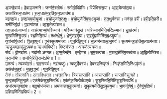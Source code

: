 

  
अ॒यन्दे॒वाय॑। दे॒वाय॒जन्म॑ने। जन्म॑ने॒स्तोमः॑। स्तोमो॒विप्रे॑भिः। विप्रे॑भिरास॒या। आ॒स॒येत्या॑स॒या॥ अका॑रिरत्न॒धात॑मः। र॒त्न॒धात॑म॒इति॑र॒त्न॒ऽधात॑मः॥  
यइन्द्रा॑य। इन्द्रा॑यव॒चो॒युजा॑। व॒चो॒युजा॑त॒त॒क्षुः। व॒चो॒युजेति॑व॒चः॒ऽयुजा॑। त॒त॒क्षुर्मन॑सा। मन॑सा॒ हरी॑। हरी॒इति॒हरी॑॥ शमी॑भिर्य॒ज्ञं। य॒ज्ञमा॑शत। आ॒श॒तेत्या॑शत॥  
तक्ष॒न्नास॑त्याभ्यां। नास॑त्याभ्यां॒परि॑ज्मानं। परि॑ज्मानंसु॒खं। परि॑ज्मान॒मिति॒परि॑ऽज्मानं। सु॒खंरथं॑। सु॒खमिति॑सु॒ऽखं। रथ॒मिति॒रथं॑॥ तक्ष॑न्धे॒नुं। धे॒नुंस॑ब॒र्दुघां॑। स॒ब॒र्दुघा॒मिति॑स॒बः॒ऽदुघां॑॥  
युवा॑नापि॒तरा॑। पि॒तरा॒पुनः॑। पुन॑स्स॒त्यम॑न्त्राः। पुन॒रिति॒पुनः॑। स॒त्यम॑न्त्राऋ॒जु॒यवः॑। स॒त्यम॑न्त्रा॒इति॑स॒त्यऽम॑न्त्राः। ऋ॒जु॒य॒व॒इत्यृ॑जु॒ऽयवः॑॥ ऋ॒भवो॑वि॒ष्टी। वि॒ष्ट्य॑क्रत। अ॒क्र॒तेत्य॑क्रत॥  
संवः॑। वो॒मदा॑सः। मदा॑सो अग्मत। अ॒ग्म॒तेन्द्रे॑ण। इन्द्रे॑णच। च॒म॒रुत्व॑ता। म॒रुत्व॒तेति॑म॒रुत्व॑ता॥ आ॒दि॒त्येभि॑श्च। च॒राज॑भिः। राज॑भि॒रिति॒राज॑ऽभिः॥ 1 ॥  
उ॒तत्यं। त्यञ्च॑म॒सं। च॒म॒सन्नवं॑। नवं॒त्वष्टुः॑। त्वष्टु॑र्दे॒वस्य॑। दे॒वस्य॒निष्कृ॑तं। निःकृ॑त॒मिति॒निःऽकृ॑तं॥ अक॑र्तच॒तुरः॑। च॒तुरः॒पुनः॑। पुन॒रिति॒पुनः॑॥  
तेनः॑। नो॒रत्ना॑नि। र॒त्ना॒नि॒ध॒त्त॒न॒। ध॒त्त॒न॒त्रिः। त्रिरासाप्ता॑नि। आसाप्ता॑नि। साप्ता॑निसुन्व॒ते। सु॒न्व॒तइति॑सु॒न्व॒ते॥ एक॑मेकंसुश॒स्तिभिः॑। एक॑मेक॒मित्येकं॑ऽएकं। सु॒श॒स्तिभि॒रिति॑सु॒श॒स्तिऽभिः॑॥  
अधा॑रयन्त॒वह्न॑यः। वह्न॒योभ॑जन्त। अभ॑जन्तसुकृ॒त्यया॑। सु॒कृ॒त्ययेति॑सु॒ऽकृ॒त्य॒या॑॥ भा॒गन्दे॒वेषु॑। दे॒वेषु॑य॒ज्ञियं॑। य॒ज्ञिय॒मिति॑य॒ज्ञियं॑॥ 2 ॥  
